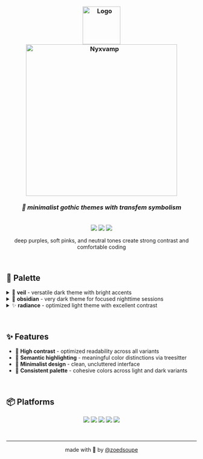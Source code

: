 <h3 align="center">
	<img src="https://raw.githubusercontent.com/nyxvamp/nyxvamp/main/.github/logo-wordmark.png" width="100" alt="Logo"/><br/>
	<img src="https://raw.githubusercontent.com/nyxvamp/nyxvamp/main/.github/logo.png" width="400" alt="Nyxvamp"/>
	<br/><br/>
	<i>🌙 minimalist gothic themes with transfem symbolism</i>
	<br/><br/>
</h3>

<p align="center">
	<a href="https://github.com/nyxvamp/nyxvamp/stargazers"><img src="https://img.shields.io/github/stars/nyxvamp/nyxvamp?colorA=1e1e2e&colorB=ff79c6&style=for-the-badge"></a>
	<a href="https://github.com/nyxvamp/nyxvamp/issues"><img src="https://img.shields.io/github/issues/nyxvamp/nyxvamp?colorA=1e1e2e&colorB=f1fa8c&style=for-the-badge"></a>
	<a href="https://github.com/nyxvamp/nyxvamp/contributors"><img src="https://img.shields.io/github/contributors/nyxvamp/nyxvamp?colorA=1e1e2e&colorB=8be9fd&style=for-the-badge"></a>
</p>

<p align="center">
	deep purples, soft pinks, and neutral tones create strong contrast and comfortable coding
</p>

&nbsp;

## 🎨 Palette

<details>
<summary>🌚 <strong>veil</strong> - versatile dark theme with bright accents</summary>

&nbsp;

<table>
	<tr>
		<th></th>
		<th>Hex</th>
		<th>RGB</th>
		<th>Usage</th>
	</tr>
	<tr>
		<td><img src="https://via.placeholder.com/23/1E1E2E/1E1E2E.png" width="23" height="23"/></td>
		<td><code>#1E1E2E</code></td>
		<td><code>rgb(30, 30, 46)</code></td>
		<td>Background</td>
	</tr>
	<tr>
		<td><img src="https://via.placeholder.com/23/D9E0EE/D9E0EE.png" width="23" height="23"/></td>
		<td><code>#D9E0EE</code></td>
		<td><code>rgb(217, 224, 238)</code></td>
		<td>Foreground</td>
	</tr>
</table>

</details>

<details>
<summary>🖤 <strong>obsidian</strong> - very dark theme for focused nighttime sessions</summary>

&nbsp;

<table>
	<tr>
		<th></th>
		<th>Hex</th>
		<th>RGB</th>
		<th>Usage</th>
	</tr>
	<tr>
		<td><img src="https://via.placeholder.com/23/000A0F/000A0F.png" width="23" height="23"/></td>
		<td><code>#000A0F</code></td>
		<td><code>rgb(0, 10, 15)</code></td>
		<td>Background</td>
	</tr>
	<tr>
		<td><img src="https://via.placeholder.com/23/C0C0CE/C0C0CE.png" width="23" height="23"/></td>
		<td><code>#C0C0CE</code></td>
		<td><code>rgb(192, 192, 206)</code></td>
		<td>Foreground</td>
	</tr>
</table>

</details>

<details>
<summary>✨ <strong>radiance</strong> - optimized light theme with excellent contrast</summary>

&nbsp;

<table>
	<tr>
		<th></th>
		<th>Hex</th>
		<th>RGB</th>
		<th>Usage</th>
	</tr>
	<tr>
		<td><img src="https://via.placeholder.com/23/F7F7FF/F7F7FF.png" width="23" height="23"/></td>
		<td><code>#F7F7FF</code></td>
		<td><code>rgb(247, 247, 255)</code></td>
		<td>Background</td>
	</tr>
	<tr>
		<td><img src="https://via.placeholder.com/23/1E1E2E/1E1E2E.png" width="23" height="23"/></td>
		<td><code>#1E1E2E</code></td>
		<td><code>rgb(30, 30, 46)</code></td>
		<td>Foreground</td>
	</tr>
</table>

</details>

&nbsp;

## ✨ Features

- 🎯 **High contrast** - optimized readability across all variants
- 🌳 **Semantic highlighting** - meaningful color distinctions via treesitter
- 🎨 **Minimalist design** - clean, uncluttered interface
- 🎵 **Consistent palette** - cohesive colors across light and dark variants

&nbsp;

## 📦 Platforms

<p align="center">
	<a href="../helix"><img src="https://img.shields.io/badge/Helix-1e1e2e?style=for-the-badge&logo=data:image/svg+xml;base64,PHN2ZyB3aWR0aD0iMjQiIGhlaWdodD0iMjQiIHZpZXdCb3g9IjAgMCAyNCAyNCIgZmlsbD0ibm9uZSIgeG1sbnM9Imh0dHA6Ly93d3cudzMub3JnLzIwMDAvc3ZnIj4KPHBhdGggZD0iTTEyIDJMMTMuMDkgOC4yNkwyMCAxMkwxMy4wOSAxNS43NEwxMiAyMkwxMC45MSAxNS43NEw0IDEyTDEwLjkxIDguMjZMMTIgMloiIGZpbGw9IiNmZjc5YzYiLz4KPC9zdmc+"/></a>
	<a href="../zed"><img src="https://img.shields.io/badge/Zed-1e1e2e?style=for-the-badge&logo=zedindustries&logoColor=8be9fd"/></a>
	<a href="../vscode"><img src="https://img.shields.io/badge/VS_Code-1e1e2e?style=for-the-badge&logo=visual-studio-code&logoColor=bd93f9"/></a>
	<a href="../rio"><img src="https://img.shields.io/badge/Rio_Terminal-1e1e2e?style=for-the-badge&logo=data:image/svg+xml;base64,PHN2ZyB3aWR0aD0iMjQiIGhlaWdodD0iMjQiIHZpZXdCb3g9IjAgMCAyNCAyNCIgZmlsbD0ibm9uZSIgeG1sbnM9Imh0dHA6Ly93d3cudzMub3JnLzIwMDAvc3ZnIj4KPHJlY3QgeD0iMiIgeT0iMyIgd2lkdGg9IjIwIiBoZWlnaHQ9IjE4IiByeD0iMiIgZmlsbD0iIzUwZmE3YiIvPgo8L3N2Zz4K"/></a>
	<a href="../warp"><img src="https://img.shields.io/badge/Warp-1e1e2e?style=for-the-badge&logo=warp&logoColor=f1fa8c"/></a>
</p>

&nbsp;

---

<p align="center">
	made with 💖 by <a href="https://github.com/zoedsoupe">@zoedsoupe</a>
</p>
